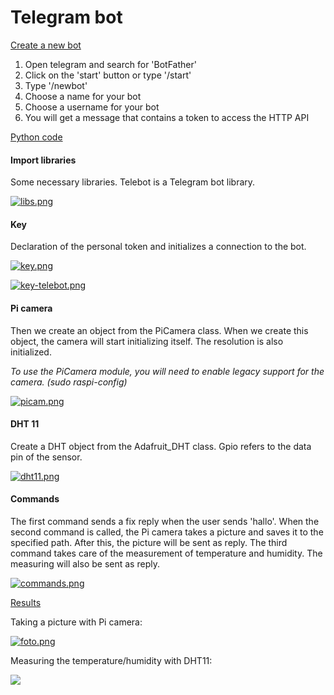 # Telegram bot

<ins> Create a new bot </ins>

1. Open telegram and search for 'BotFather'
2. Click on the 'start' button or type '/start'
3. Type '/newbot'
4. Choose a name for your bot
5. Choose a username for your bot
6. You will get a message that contains a token to access the HTTP API

<ins> Python code </ins>

#### Import libraries
Some necessary libraries. Telebot is a Telegram bot library.

[![libs.png](https://i.postimg.cc/q70Y7h0k/libs.png)](https://postimg.cc/QF4S4MHP)

#### Key
Declaration of the personal token and initializes a connection to the bot.

[![key.png](https://i.postimg.cc/T3VWDXtc/key.png)](https://postimg.cc/75LLFj8C)

[![key-telebot.png](https://i.postimg.cc/0NNDRBCd/key-telebot.png)](https://postimg.cc/k2kBWwzB)

#### Pi camera
Then we create an object from the PiCamera class. When we create this object, the camera will start initializing itself. The resolution is also initialized.

*To use the PiCamera module, you will need to enable legacy support for the camera. (sudo raspi-config)*

[![picam.png](https://i.postimg.cc/Fs9KBJp0/picam.png)](https://postimg.cc/SjvqXRwK)

#### DHT 11
Create a DHT object from the Adafruit_DHT class. Gpio refers to the data pin of the sensor.

[![dht11.png](https://i.postimg.cc/P50TTLW3/dht11.png)](https://postimg.cc/3kjPZxbm)

#### Commands
The first command sends a fix reply when the user sends 'hallo'. When the second command is called, the Pi camera takes a picture and saves it to the specified path. After this, the picture will be sent as reply. The third command takes care of the measurement of temperature and humidity. The measuring will also be sent as reply.

[![commands.png](https://i.postimg.cc/15jZrgjm/commands.png)](https://postimg.cc/hfTwSGn6)

<ins> Results </ins>

Taking a picture with Pi camera:

[![foto.png](https://i.postimg.cc/5tfpHgS6/foto.png)](https://postimg.cc/xXFLhK72)

Measuring the temperature/humidity with DHT11:

![](https://user-images.githubusercontent.com/79916493/200297893-5a608b52-cad8-4d8a-97c5-aa622b74d706.PNG)
